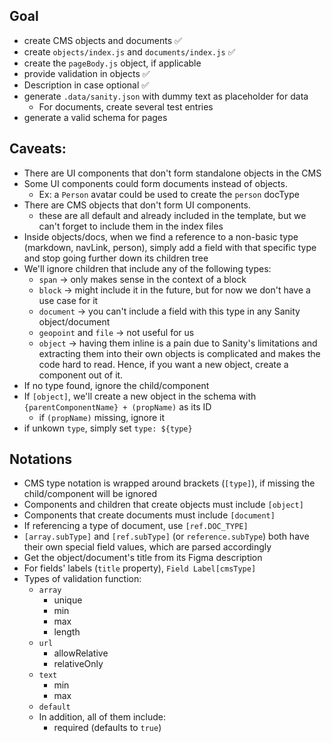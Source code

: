 ## Goal

- create CMS objects and documents ✅
- create `objects/index.js` and `documents/index.js` ✅
- create the `pageBody.js` object, if applicable
- provide validation in objects ✅
- Description in case optional ✅
- generate `.data/sanity.json` with dummy text as placeholder for data
  - For documents, create several test entries
- generate a valid schema for pages

## Caveats:

- There are UI components that don't form standalone objects in the CMS
- Some UI components could form documents instead of objects.
  - Ex: a `Person` avatar could be used to create the `person` docType
- There are CMS objects that don't form UI components.
  - these are all default and already included in the template, but we can't forget to include them in the index files
- Inside objects/docs, when we find a reference to a non-basic type (markdown, navLink, person), simply add a field with that specific type and stop going further down its children tree
- We'll ignore children that include any of the following types:
  - `span` -> only makes sense in the context of a block
  - `block` -> might include it in the future, but for now we don't have a use case for it
  - `document` -> you can't include a field with this type in any Sanity object/document
  - `geopoint` and `file` -> not useful for us
  - `object` -> having them inline is a pain due to Sanity's limitations and extracting them into their own objects is complicated and makes the code hard to read. Hence, if you want a new object, create a component out of it.
- If no type found, ignore the child/component
- If `[object]`, we'll create a new object in the schema with `{parentComponentName} + (propName)` as its ID
  - if `(propName)` missing, ignore it
- if unkown `type`, simply set `type: ${type}`

## Notations

- CMS type notation is wrapped around brackets (`[type]`), if missing the child/component will be ignored
- Components and children that create objects must include `[object]`
- Components that create documents must include `[document]`
- If referencing a type of document, use `[ref.DOC_TYPE]`
- `[array.subType]` and `[ref.subType]` (or `reference.subType`) both have their own special field values, which are parsed accordingly
- Get the object/document's title from its Figma description
- For fields' labels (`title` property), `Field Label[cmsType]`
- Types of validation function:
  - `array`
    - unique
    - min
    - max
    - length
  - `url`
    - allowRelative
    - relativeOnly
  - `text`
    - min
    - max
  - `default`
  - In addition, all of them include:
    - required (defaults to `true`)

<!-- 
// In case I need this in the future:
const BASIC_CMS_TYPES = [
  boolean,
  date,
  datetime,
  number,
  slug,
  string,
  text,
  url
]
-->